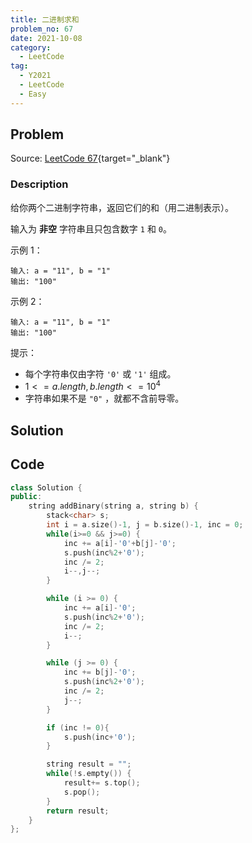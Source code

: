 ```yaml
---
title: 二进制求和
problem_no: 67
date: 2021-10-08
category:
  - LeetCode
tag:
  - Y2021
  - LeetCode
  - Easy
---
```


<!-- Description. -->

<!-- more -->

## Problem

Source: [LeetCode 67](https://leetcode-cn.com/problems/add-binary/){target="_blank"}

### Description

给你两个二进制字符串，返回它们的和（用二进制表示）。

输入为 **非空** 字符串且只包含数字 `1` 和 `0`。


示例 1：

```text
输入: a = "11", b = "1"
输出: "100"
```

示例 2：

```text
输入: a = "11", b = "1"
输出: "100"
```

提示：

- 每个字符串仅由字符 `'0'` 或 `'1'` 组成。
- $1 <= a.length, b.length <= 10^4$
- 字符串如果不是 `"0"` ，就都不含前导零。

## Solution

## Code

```cpp
class Solution {
public:
    string addBinary(string a, string b) {
        stack<char> s;
        int i = a.size()-1, j = b.size()-1, inc = 0;
        while(i>=0 && j>=0) {
            inc += a[i]-'0'+b[j]-'0';
            s.push(inc%2+'0');
            inc /= 2;
            i--,j--;
        }

        while (i >= 0) {
            inc += a[i]-'0';
            s.push(inc%2+'0');
            inc /= 2;
            i--;
        }

        while (j >= 0) {
            inc += b[j]-'0';
            s.push(inc%2+'0');
            inc /= 2;
            j--;
        }

        if (inc != 0){
            s.push(inc+'0');
        }

        string result = "";
        while(!s.empty()) {
            result+= s.top();
            s.pop();
        }
        return result;
    }
};
```
